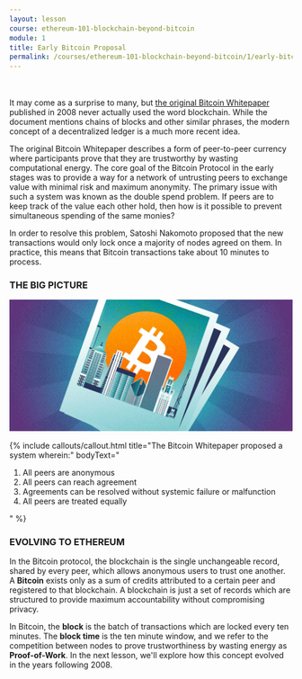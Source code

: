 ```yaml
---
layout: lesson
course: ethereum-101-blockchain-beyond-bitcoin
module: 1
title: Early Bitcoin Proposal
permalink: /courses/ethereum-101-blockchain-beyond-bitcoin/1/early-bitcoin-proposal
---
```

<br>
<br>
<span >It may come as a surprise to many, but <a href="https://bitcoin.org/bitcoin.pdf" target="_blank">the original Bitcoin Whitepaper</a> published in 2008 never actually used the word blockchain. While the document mentions chains of blocks and other similar phrases, the modern concept of a decentralized ledger is a much more recent idea. </span>

<span >The original Bitcoin Whitepaper describes a form of peer-to-peer currency where participants prove that they are trustworthy by wasting computational energy. The core goal of the Bitcoin Protocol in the early stages was to provide a way for a network of untrusting peers to exchange value with minimal risk and maximum anonymity. The primary issue with such a system was known as the double spend problem. If peers are to keep track of the value each other hold, then how is it possible to prevent simultaneous spending of the same monies? </span>

<span >In order to resolve this problem, Satoshi Nakomoto proposed that the new transactions would only lock once a majority of nodes agreed on them. In practice, this means that Bitcoin transactions take about 10 minutes to process. </span>

<h3>THE BIG PICTURE</h3>

<img src="/assets/img/TheBigPicture-01.jpg"> 

{% include callouts/callout.html
   title="The Bitcoin Whitepaper proposed a system wherein:"
	bodyText="<ol><li >All peers are anonymous</li><li >All peers can reach agreement</li><li >Agreements can be resolved without systemic failure or malfunction</li><li >All peers are treated equally</li></ol>"
%}

<h3>EVOLVING TO ETHEREUM</h3>

<span >In the Bitcoin protocol, the blockchain is the single unchangeable record, shared by every peer, which allows anonymous users to trust one another. A </span><b>Bitcoin</b><span > exists only as a sum of credits attributed to a certain peer and registered to that blockchain. A blockchain is just a set of records which are structured to provide maximum accountability without compromising privacy.</span>

<span >In Bitcoin, the </span><b>block</b><span > is the batch of transactions which are locked every ten minutes. The </span><b>block time</b><span > is the ten minute window, and we refer to the competition between nodes to prove trustworthiness by wasting energy as </span><b>Proof-of-Work</b><span >. In the next lesson, we'll explore how this concept evolved in the years following 2008.</span>
